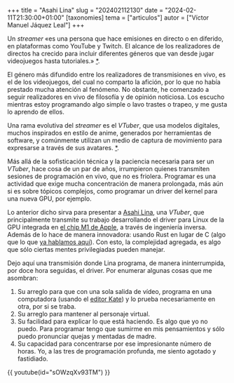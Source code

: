 +++
title = "Asahi Lina"
slug = "202402112130"
date = "2024-02-11T21:30:00+01:00"
[taxonomies]
tema = ["articulos"]
autor = ["Víctor Manuel Jáquez Leal"]
+++

Un *streamer* «es una persona que hace emisiones en directo o en diferido, en
plataformas como YouTube y Twitch. El alcance de los realizadores de directos ha
crecido para incluir diferentes géneros que van desde jugar videojuegos hasta
tutoriales.» [\*](https://es.wikipedia.org/wiki/Streamer).

El género más difundido entre los realizadores de transmisiones en vivo, es el
de los videojuegos, del cual no comparto la afición, por lo que no había
prestado mucha atención al fenómeno. No obstante, he comenzado a seguir
realizadores en vivo de filosofía y de opinión noticiosa. Los escucho mientras
estoy programando algo simple o lavo trastes o trapeo, y me gusta lo aprendo de
ellos.

Una rama evolutiva del *streamer* es el *VTuber*, que usa modelos digitales,
muchos inspirados en estilo de anime, generados por herramientas de software, y
comúnmente utilizan un medio de captura de movimiento para expresarse a través
de sus avatares. [\*](https://es.wikipedia.org/wiki/VTuber).

Más allá de la sofisticación técnica y la paciencia necesaria para ser un
*VTuber*, hace cosa de un par de años, irrumpieron quienes transmiten sesiones
de programación en vivo, que no es friolera. Programar es una actividad que
exige mucha concentración de manera prolongada, más aún si es sobre tópicos
complejos, como programar un driver del kernel para una nueva GPU, por ejemplo.

Lo anterior dicho sirva para presentar a [Asahi Lina](https://asahilina.net/),
una *VTuber*, que principalmente transmite su trabajo desarrollando el driver
para Linux de la GPU integrada en [el chip M1 de
Apple](https://es.wikipedia.org/wiki/Apple_M1), a través de ingeniería inversa.
Además de lo hace de manera innovadora: usando Rust en lugar de C (algo que lo
que [ya hablamos aquí](@/20211012174423910.md)). Con esto, la complejidad
agregada, es algo que sólo ciertas mentes privilegiadas pueden manejar.

Dejo aquí una transmisión donde Lina programa, de manera ininterrumpida, por
doce hora seguidas, el driver. Por enumerar algunas cosas que me asombran:

1. Su arreglo para que con una sola salida de vídeo, programa en una computadora
   (usando el [editor Kate](https://kate-editor.org/)) y lo prueba
   necesariamente en otra, por si se traba.
2. Su arreglo para mantener al personaje virtual.
3. Su facilidad para explicar lo que está haciendo. Es algo que yo no puedo.
   Para programar tengo que sumirme en mis pensamientos y sólo puedo pronunciar
   quejas y mentadas de madre.
4. Su capacidad para concentrarse por ese impresionante número de horas. Yo, a
   las tres de programación profunda, me siento agotado y fastidiado.

{{ youtube(id="sOWzqXv93TM") }}
